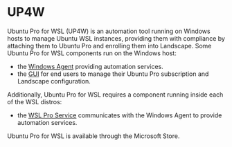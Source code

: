 # UP4W

Ubuntu Pro for WSL (UP4W) is an automation tool running on Windows hosts to manage Ubuntu WSL instances, providing them with compliance by attaching them to Ubuntu Pro and enrolling them into Landscape. Some Ubuntu Pro for WSL components run on the Windows host:
- the [Windows Agent](ref::up4w-windows-agent) providing automation services.
- the [GUI](ref::up4w-gui) for end users to manage their Ubuntu Pro subscription and Landscape configuration.

Additionally, Ubuntu Pro for WSL requires a component running inside each of the WSL distros:
- the [WSL Pro Service](ref::up4w-wsl-pro-service) communicates with the Windows Agent to provide automation services.

Ubuntu Pro for WSL is available through the Microsoft Store.
